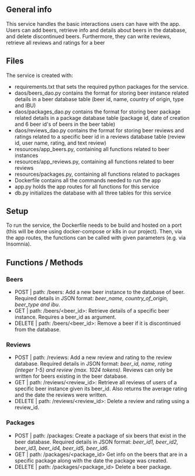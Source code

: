 ## General info
This service handles the basic interactions users can have with the app. Users can add beers, retrieve info and details about beers in the database, and delete discontinued beers. Furthermore, they can write reviews, retrieve all reviews and ratings for a beer
	
## Files
The service is created with:
* requirements.txt that sets the required python packages for the service.
* daos/beers_dao.py contains the format for storing beer instance related details in a beer database table (beer id, name, country of origin, type and IBU)
* daos/packages_dao.py contains the format for storing beer package related details in a package database table (package id, date of creation and 6 beer id's of beers in the beer table)
* daos/reviews_dao.py contains the format for storing beer reviews and ratings related to a specific beer id in a reviews database table (review id, user name, rating, and text review)
* resources/app_beers.py, containing all functions related to beer instances
* resources/app_reviews.py, containing all functions related to beer reviews
* resources/packages.py, containing all functions related to packages
* Dockerfile contains all the commands needed to run the app
* app.py holds the app routes for all functions for this service
* db.py initializes the database with all three tables for this service
	
## Setup
To run the service, the Dockerfile needs to be build and hosted on a port (this will be done using docker-compose or k8s in our project). Then, via the app routes, the functions can be called with given parameters (e.g. via Insomnia).


## Functions / Methods
### Beers
* POST | path: /beers: Add a new beer instance to the database of beer. Required details in JSON format: _beer_name, country_of_origin, beer_type and ibu_.
* GET | path: /beers/<beer_id>: Retrieve details of a specific beer instance. Requires a beer_id as argument.
* DELETE | path: /beers/<beer_id>: Remove a beer if it is discontinued from the database.

### Reviews
* POST | path: /reviews: Add a new review and rating to the review database. Required details in JSON format: _beer_id, name, rating (integer 1-5) and review (max. 1024 tokens)_. Reviews can only be written for beers existing in the beer database.
* GET | path: /reviews/<review_id>: Retrieve all reviews of users of a specific beer instance given its beer_id. Also returns the average rating and the date the reviews were written.
* DELETE | path: /reviews/<review_id>: Delete a review and rating using a review_id.

### Packages
* POST | path: /packages: Create a package of six beers that exist in the beer database. Required details in JSON format: _beer_id1, beer_id2, beer_id3, beer_id4, beer_id5, beer_id6_.
* GET | path: /packages/<package_id> Get info on the beers that are in a specific package along with the date the package was created.
* DELETE | path: /packages/<package_id> Delete a beer package.
